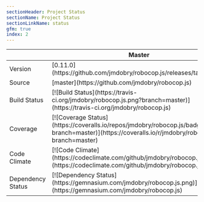 ```yaml
---
sectionHeader: Project Status
sectionName: Project Status
sectionLinkName: status
gfm: true
index: 2
---
```

<table class="table">
<thead>
<tr>
<th></th>
<th>Master</th>
</tr>
</thead>
<tbody>
<tr>
<td>Version</td>
<td>[0.11.0](https://github.com/jmdobry/robocop.js/releases/tag/0.11.0)</td>
</tr>
<tr>
<td>Source</td>
<td>[master](https://github.com/jmdobry/robocop.js)</td>
</tr>
<tr>
<td>Build Status</td>
<td>[![Build Status](https://travis-ci.org/jmdobry/robocop.js.png?branch=master)](https://travis-ci.org/jmdobry/robocop.js)</td>
</tr>
<tr>
<td>Coverage</td>
<td>[![Coverage Status](https://coveralls.io/repos/jmdobry/robocop.js/badge.png?branch=master)](https://coveralls.io/r/jmdobry/robocop.js?branch=master)</td>
</tr>
<tr>
<td>Code Climate</td>
<td>[![Code Climate](https://codeclimate.com/github/jmdobry/robocop.js.png)](https://codeclimate.com/github/jmdobry/robocop.js)</td>
</tr>
<tr>
<td>Dependency Status</td>
<td>[![Dependency Status](https://gemnasium.com/jmdobry/robocop.js.png)](https://gemnasium.com/jmdobry/robocop.js)</td>
</tr>
</tbody>
</table>
